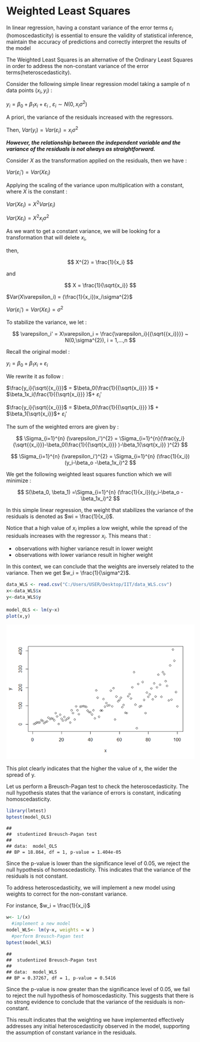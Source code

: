 Weighted Least Squares
================

In linear regression, having a constant variance of the error terms
$\varepsilon_i$ (homoscedasticity) is essential to ensure the validity
of statistical inference, maintain the accuracy of predictions and
correctly interpret the results of the model

The Weighted Least Squares is an alternative of the Ordinary Least
Squares in order to address the non-constant variance of the error
terms(heteroscedasticity).

Consider the following simple linear regression model taking a sample of
n data points $(x_i,y_i)$ :

$y_i = \beta_0 + \beta_1x_i + \varepsilon_i$ , $\varepsilon_i \sim N(0,x_i\sigma^{2})$

A priori, the variance of the residuals increased with the regressors.

Then, $Var(y_i) = Var(\varepsilon_i) = x_i\sigma^{2}$

***However, the relationship between the independent variable and the
variance of the residuals is not always as straightforward.***

Consider $X$ as the transformation applied on the residuals, then we
have :

$Var(\varepsilon_i') = Var(X\varepsilon_i)$

Applying the scaling of the variance upon multiplication with a
constant, where $X$ is the constant :

$Var(X\varepsilon_i) = X^{2}Var(\varepsilon_i)$

$Var(X\varepsilon_i) = X^{2}x_i\sigma^{2}$

As we want to get a constant variance, we will be looking for a
transformation that will delete $x_i$,

then,

$$
X^{2} = \frac{1}{x_i} 
$$

and

$$
X = \frac{1}{\sqrt{x_i}}
$$

$Var(X\varepsilon_i) = (\frac{1}{x_i})x_i\sigma^{2}$

$Var(\varepsilon_i') = Var(X\varepsilon_i) = \sigma^{2}$

To stabilize the variance, we let :

$$
\varepsilon_i' = X\varepsilon_i = \frac{\varepsilon_i}{{\sqrt{{x_i}}}} ~ N(0,\sigma^{2}), i = 1,...,n
$$

Recall the original model :

$y_i = \beta_0 + \beta_1x_i + \varepsilon_i$

We rewrite it as follow :

$\frac{y_i}{\sqrt{{x_i}}}$ = $\beta_0(\frac{1}{{\sqrt{x_i}}} )$ +
$\beta_1x_i(\frac{1}{{\sqrt{x_i}}} )$+ $\varepsilon_i'$

$\frac{y_i}{\sqrt{{x_i}}}$ = $\beta_0(\frac{1}{{\sqrt{x_i}}} )$ +
$\beta_1{\sqrt{x_i}}$+ $\varepsilon_i'$

The sum of the weighted errors are given by :

$$
\Sigma_{i=1}^{n} (\varepsilon_i')^{2} =  \Sigma_{i=1}^{n}(\frac{y_i}{\sqrt{{x_i}}}-\beta_0(\frac{1}{{\sqrt{x_i}}} )-\beta_1{\sqrt{x_i}} )^{2}
$$

$$
\Sigma_{i=1}^{n} (\varepsilon_i')^{2} = \Sigma_{i=1}^{n} (\frac{1}{x_i}) (y_i-\beta_o -\beta_1x_i)^2
$$

We get the following weighted least squares function which we will
minimize :

$$
S(\beta_0, \beta_1) =\Sigma_{i=1}^{n} (\frac{1}{x_i})(y_i-\beta_o -\beta_1x_i)^2
$$

In this simple linear regression, the weight that stabilizes the
variance of the residuals is denoted as $wi = \frac{1}{x_i}$.

Notice that a high value of $x_i$ implies a low weight, while the spread
of the residuals increases with the regressor $x_i$. This means that :

- observations with higher variance result in lower weight
- observations with lower variance result in higher weight

In this context, we can conclude that the weights are inversely related
to the variance. Then we get $w_i = \frac{1}{\sigma^2}$.

``` r
data_WLS <- read.csv("C:/Users/USER/Desktop/IIT/data_WLS.csv")
x<-data_WLS$x
y<-data_WLS$y

model_OLS <- lm(y~x)
plot(x,y)
```

![](Weighted-Least-Squares_files/figure-gfm/unnamed-chunk-1-1.png)<!-- -->

This plot clearly indicates that the higher the value of x, the wider
the spread of y.

Let us perform a Breusch-Pagan test to check the heteroscedasticity. The
null hypothesis states that the variance of errors is constant,
indicating homoscedasticity.

``` r
library(lmtest)
bptest(model_OLS)
```

    ## 
    ##  studentized Breusch-Pagan test
    ## 
    ## data:  model_OLS
    ## BP = 18.864, df = 1, p-value = 1.404e-05

Since the p-value is lower than the significance level of 0.05, we
reject the null hypothesis of homoscedasticity. This indicates that the
variance of the residuals is not constant.

To address heteroscedasticity, we will implement a new model using
weights to correct for the non-constant variance.

For instance, $w_i = \frac{1}{x_i}$

``` r
w<- 1/(x)
  #implement a new model
model_WLS<- lm(y~x, weights = w ) 
  #perform Breusch-Pagan test
bptest(model_WLS)
```

    ## 
    ##  studentized Breusch-Pagan test
    ## 
    ## data:  model_WLS
    ## BP = 0.37267, df = 1, p-value = 0.5416

Since the p-value is now greater than the significance level of 0.05, we
fail to reject the null hypothesis of homoscedasticity. This suggests
that there is no strong evidence to conclude that the variance of the
residuals is non-constant.

This result indicates that the weighting we have implemented effectively
addresses any initial heteroscedasticity observed in the model,
supporting the assumption of constant variance in the residuals.
